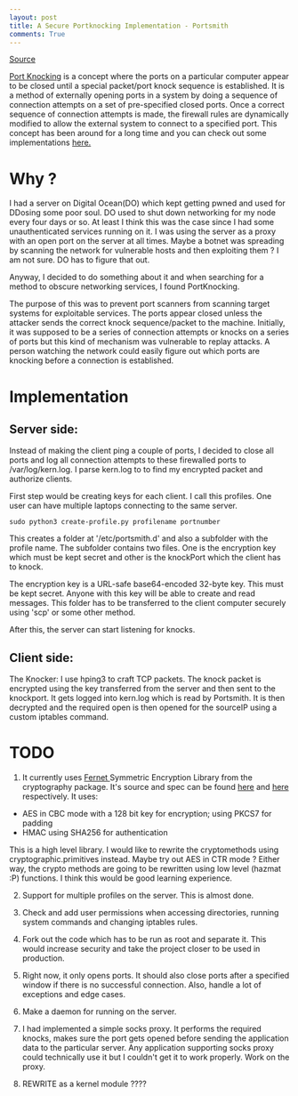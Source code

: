 ```yaml
---
layout: post
title: A Secure Portknocking Implementation - Portsmith
comments: True
---
```


[Source](https://github.com/rnikhil275/Portsmith)

<a href="https://en.wikipedia.org/wiki/Port_knocking">Port Knocking</a> is a concept where the ports on a particular computer appear to be closed until a special packet/port knock sequence is established. It is a method of externally opening ports in a system by doing a sequence of connection attempts on a set of pre-specified closed ports. Once a correct sequence of connection attempts is made, the firewall rules are dynamically modified to allow the external system to connect to a specified port. This concept has been around for a long time and you can check out some implementations <a href = "http://www.portknocking.org/view/implementations">here.</a> 

# Why ?

I had a server on Digital Ocean(DO) which kept getting pwned and used for DDosing some poor soul. DO used to shut down networking for my node every four days or so. At least I think this was the case since I had some unauthenticated services running on it. I was using the server as a proxy with an open port on the server at all times. Maybe a botnet was spreading by scanning the network for vulnerable hosts and then exploiting them ? I am not sure. DO has to figure that out. 

Anyway, I decided to do something about it and when searching for a method to obscure networking services, I found PortKnocking.

The purpose of this was to prevent port scanners from scanning target systems for exploitable services. The ports appear closed unless the attacker sends the correct knock sequence/packet to the machine. Initially, it was supposed to be a series of connection attempts or knocks on a series of ports but this kind of mechanism was vulnerable to replay attacks. A person watching the network could easily figure out which ports are knocking before a connection is established. 

# Implementation

## Server side:

Instead of making the client ping a couple of ports, I decided to close all ports and log all connection attempts to these firewalled ports to /var/log/kern.log. I parse kern.log to to find my encrypted packet and authorize clients. 

First step would be creating keys for each client. I call this profiles. One user can have multiple laptops connecting to the same server.

	sudo python3 create-profile.py profilename portnumber

This creates a folder at '/etc/portsmith.d' and also a subfolder with the profile name. The subfolder contains two files. One is the encryption key which must be kept secret and other is the knockPort which the client has to knock.

The encryption key is a URL-safe base64-encoded 32-byte key. This must be kept secret. Anyone with this key will be able to create and read messages. This folder has to be transferred to the client computer securely using 'scp' or some other method.

After this, the server can start listening for knocks. 

## Client side:

The Knocker:
I use hping3 to craft TCP packets. The knock packet is encrypted using the key transferred from the server and then sent to the knockport. It gets logged into kern.log which is read by Portsmith. It is then decrypted and the required open is then opened for the sourceIP using a custom iptables command. 


# TODO

1) It currently uses <a href = "https://cryptography.io/en/latest/fernet/"> Fernet </a> Symmetric Encryption Library from the cryptography package. It's source and spec can be found [here](https://cryptography.io/en/latest/_modules/cryptography/fernet/) and [here](https://github.com/fernet/spec/blob/master/Spec.md) respectively. It uses:
*	AES in CBC mode with a 128 bit key for encryption; using PKCS7 for padding
* 	HMAC using SHA256 for authentication

This is a high level library. I would like to rewrite the cryptomethods using cryptographic.primitives instead. Maybe try out AES in CTR mode ? Either way, the crypto methods are going to be rewritten using low level (hazmat :P) functions. I think this would be good learning experience. 

2) Support for multiple profiles on the server. This is almost done.

3) Check and add user permissions when accessing directories, running system commands and changing iptables rules. 

4) Fork out the code which has to be run as root and separate it. This would increase security and take the project closer to be used in production.

5) Right now, it only opens ports. It should also close ports after a specified window if there is no successful connection. Also, handle a lot of exceptions and edge cases.

6) Make a daemon for running on the server. 

7) I had implemented a simple socks proxy. It performs the required knocks, makes sure the port gets opened before sending the application data to the particular server. Any application supporting socks proxy could technically use it but I couldn't get it to work properly. Work on the proxy.

7) REWRITE as a kernel module ???? 

